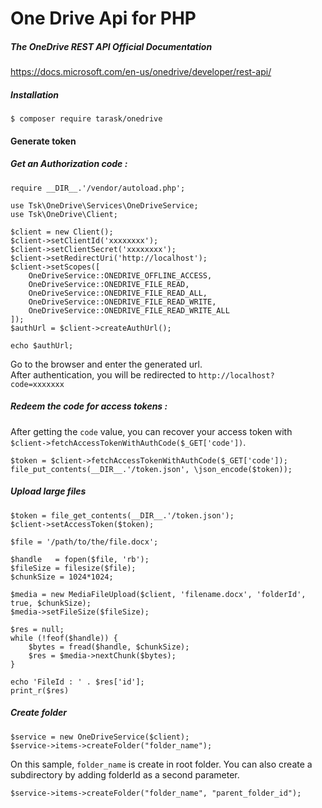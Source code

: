 # One Drive Api for PHP
##### The OneDrive REST API Official Documentation
https://docs.microsoft.com/en-us/onedrive/developer/rest-api/
##### Installation 
```$ composer require tarask/onedrive```
#### Generate token

##### Get an Authorization code :
```
require __DIR__.'/vendor/autoload.php';

use Tsk\OneDrive\Services\OneDriveService;
use Tsk\OneDrive\Client;

$client = new Client();
$client->setClientId('xxxxxxxx');
$client->setClientSecret('xxxxxxxx');
$client->setRedirectUri('http://localhost');
$client->setScopes([
    OneDriveService::ONEDRIVE_OFFLINE_ACCESS,
    OneDriveService::ONEDRIVE_FILE_READ,
    OneDriveService::ONEDRIVE_FILE_READ_ALL,
    OneDriveService::ONEDRIVE_FILE_READ_WRITE,
    OneDriveService::ONEDRIVE_FILE_READ_WRITE_ALL
]);
$authUrl = $client->createAuthUrl();

echo $authUrl;
```

Go to the browser and enter the generated url. <br>
After authentication, you will be redirected to `http://localhost?code=xxxxxxx`

##### Redeem the code for access tokens :
After getting the ``code`` value, you can recover your access token with ``$client->fetchAccessTokenWithAuthCode($_GET['code'])``.

```
$token = $client->fetchAccessTokenWithAuthCode($_GET['code']);
file_put_contents(__DIR__.'/token.json', \json_encode($token));
```

##### Upload large files
```
$token = file_get_contents(__DIR__.'/token.json');
$client->setAccessToken($token);

$file = '/path/to/the/file.docx';

$handle   = fopen($file, 'rb');
$fileSize = filesize($file);
$chunkSize = 1024*1024;

$media = new MediaFileUpload($client, 'filename.docx', 'folderId', true, $chunkSize);
$media->setFileSize($fileSize);

$res = null;
while (!feof($handle)) {
    $bytes = fread($handle, $chunkSize);
    $res = $media->nextChunk($bytes);
}

echo 'FileId : ' . $res['id'];
print_r($res)
```
##### Create folder
```
$service = new OneDriveService($client);
$service->items->createFolder("folder_name");
```
On this sample, `folder_name` is create in root folder. 
You can also create a subdirectory by adding folderId as a second parameter.
```
$service->items->createFolder("folder_name", "parent_folder_id");
```
